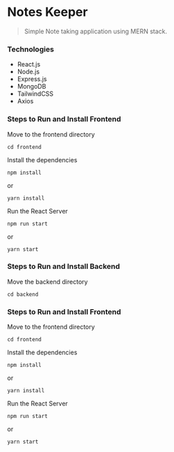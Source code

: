 # Notes Keeper

> Simple Note taking application using MERN stack.

### Technologies

- React.js
- Node.js
- Express.js
- MongoDB
- TailwindCSS
- Axios

### Steps to Run and Install Frontend

Move to the frontend directory

```
cd frontend
```

Install the dependencies

```
npm install
```

or

```
yarn install
```

Run the React Server

```
npm run start
```

or

```
yarn start
```

### Steps to Run and Install Backend

Move the backend directory

```
cd backend
```

### Steps to Run and Install Frontend

Move to the frontend directory

```
cd frontend
```

Install the dependencies

```
npm install
```

or

```
yarn install
```

Run the React Server

```
npm run start
```

or

```
yarn start
```
